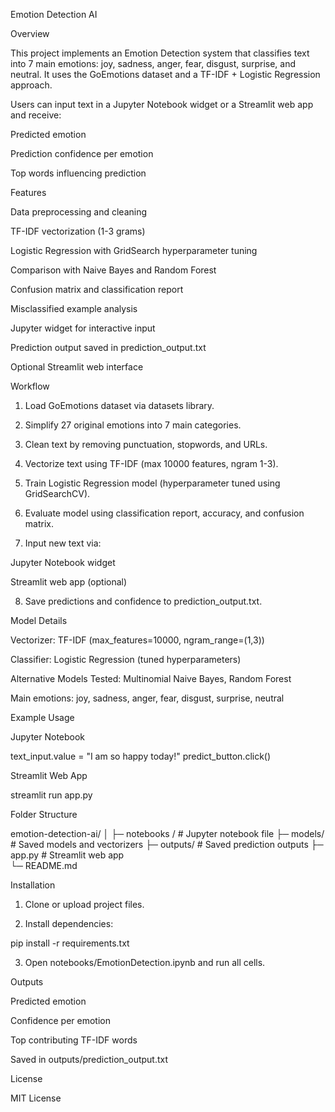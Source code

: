 Emotion Detection AI

Overview

This project implements an Emotion Detection system that classifies text into 7 main emotions: joy, sadness, anger, fear, disgust, surprise, and neutral. It uses the GoEmotions dataset and a TF-IDF + Logistic Regression approach.

Users can input text in a Jupyter Notebook widget or a Streamlit web app and receive:

Predicted emotion

Prediction confidence per emotion

Top words influencing prediction


Features

Data preprocessing and cleaning

TF-IDF vectorization (1-3 grams)

Logistic Regression with GridSearch hyperparameter tuning

Comparison with Naive Bayes and Random Forest

Confusion matrix and classification report

Misclassified example analysis

Jupyter widget for interactive input

Prediction output saved in prediction_output.txt

Optional Streamlit web interface


Workflow

1. Load GoEmotions dataset via datasets library.


2. Simplify 27 original emotions into 7 main categories.


3. Clean text by removing punctuation, stopwords, and URLs.


4. Vectorize text using TF-IDF (max 10000 features, ngram 1-3).


5. Train Logistic Regression model (hyperparameter tuned using GridSearchCV).


6. Evaluate model using classification report, accuracy, and confusion matrix.


7. Input new text via:

Jupyter Notebook widget

Streamlit web app (optional)



8. Save predictions and confidence to prediction_output.txt.



Model Details

Vectorizer: TF-IDF (max_features=10000, ngram_range=(1,3))

Classifier: Logistic Regression (tuned hyperparameters)

Alternative Models Tested: Multinomial Naive Bayes, Random Forest

Main emotions: joy, sadness, anger, fear, disgust, surprise, neutral


Example Usage

Jupyter Notebook

text_input.value = "I am so happy today!"
predict_button.click()

Streamlit Web App

streamlit run app.py

Folder Structure

emotion-detection-ai/
│
├─ notebooks /               # Jupyter notebook file
├─ models/                   # Saved models and vectorizers
├─ outputs/                  # Saved prediction outputs
├─ app.py                    # Streamlit web app          
└─ README.md

Installation

1. Clone or upload project files.


2. Install dependencies:



pip install -r requirements.txt

3. Open notebooks/EmotionDetection.ipynb and run all cells.



Outputs

Predicted emotion

Confidence per emotion

Top contributing TF-IDF words

Saved in outputs/prediction_output.txt


License

MIT License
